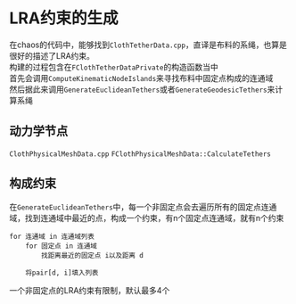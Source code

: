 # LRA约束的生成
在chaos的代码中，能够找到`ClothTetherData.cpp`，直译是布料的系绳，也算是很好的描述了LRA约束。    
构建的过程包含在`FClothTetherDataPrivate`的构造函数当中   
首先会调用`ComputeKinematicNodeIslands`来寻找布料中固定点构成的连通域   
然后据此来调用`GenerateEuclideanTethers`或者`GenerateGeodesicTethers`来计算系绳  

## 动力学节点
`ClothPhysicalMeshData.cpp`  `FClothPhysicalMeshData::CalculateTethers`

## 构成约束

在`GenerateEuclideanTethers`中，每一个非固定点会去遍历所有的固定点连通域，找到连通域中最近的点，构成一个约束，有n个固定点连通域，就有n个约束   

```
for 连通域 in 连通域列表
    for 固定点 in 连通域
        找距离最近的固定点 i以及距离 d

    将pair[d, i]填入列表
```  

一个非固定点的LRA约束有限制，默认最多4个  